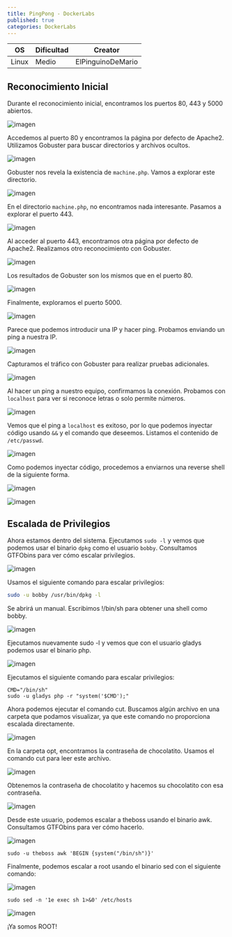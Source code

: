 ```yaml
---
title: PingPong - DockerLabs
published: true
categories: DockerLabs
---
```


 
| OS     | Dificultad  | Creator           |
| ------ | ----------- | -------------     | 
| Linux  | Medio       | ElPinguinoDeMario |

## Reconocimiento Inicial

Durante el reconocimiento inicial, encontramos los puertos 80, 443 y 5000 abiertos.

![imagen](https://github.com/romabri/romabri.github.io/assets/51706860/40568cff-bf13-4b7d-b771-3e80d65ac352)

Accedemos al puerto 80 y encontramos la página por defecto de Apache2. Utilizamos Gobuster para buscar directorios y archivos ocultos.

![imagen](https://github.com/romabri/romabri.github.io/assets/51706860/89679c7a-cf58-4945-b566-09439193a19b)

Gobuster nos revela la existencia de `machine.php`. Vamos a explorar este directorio.

![imagen](https://github.com/romabri/romabri.github.io/assets/51706860/6ea35617-f02a-4be5-ab65-ddb7eeb195bc)

En el directorio `machine.php`, no encontramos nada interesante. Pasamos a explorar el puerto 443.

![imagen](https://github.com/romabri/romabri.github.io/assets/51706860/6ef1b091-29eb-4ca8-b66b-fdd9ff04f850)

Al acceder al puerto 443, encontramos otra página por defecto de Apache2. Realizamos otro reconocimiento con Gobuster.

![imagen](https://github.com/romabri/romabri.github.io/assets/51706860/60b56507-7224-45f7-9803-186d0b818285)

Los resultados de Gobuster son los mismos que en el puerto 80.

![imagen](https://github.com/romabri/romabri.github.io/assets/51706860/4efa8351-2dbb-421e-a2ed-52cfd378e751)

Finalmente, exploramos el puerto 5000.

![imagen](https://github.com/romabri/romabri.github.io/assets/51706860/d8bb46e5-57ba-4d28-873a-fb8ae9017f75)

Parece que podemos introducir una IP y hacer ping. Probamos enviando un ping a nuestra IP.

![imagen](https://github.com/romabri/romabri.github.io/assets/51706860/47d370e5-09bd-47d6-a309-dceae92c521d)

Capturamos el tráfico con Gobuster para realizar pruebas adicionales.

![imagen](https://github.com/romabri/romabri.github.io/assets/51706860/08a77b40-5bfb-461c-9c3e-a1d6f4919f56)

Al hacer un ping a nuestro equipo, confirmamos la conexión. Probamos con `localhost` para ver si reconoce letras o solo permite números.

![imagen](https://github.com/romabri/romabri.github.io/assets/51706860/a0109180-1af1-4e99-94e0-ae24af239513)

Vemos que el ping a `localhost` es exitoso, por lo que podemos inyectar código usando `&&` y el comando que deseemos. Listamos el contenido de `/etc/passwd`.

![imagen](https://github.com/romabri/romabri.github.io/assets/51706860/c3fdfeb4-dc07-445b-a66c-f651f4d55e82)

Como podemos inyectar código, procedemos a enviarnos una reverse shell de la siguiente forma.

![imagen](https://github.com/romabri/romabri.github.io/assets/51706860/06cb03e7-a515-49ee-ae08-307d1101afe2)

![imagen](https://github.com/romabri/romabri.github.io/assets/51706860/c6fe106f-4edb-46af-aefd-106d4ea9f719)

## Escalada de Privilegios

Ahora estamos dentro del sistema. Ejecutamos `sudo -l` y vemos que podemos usar el binario `dpkg` como el usuario `bobby`. Consultamos GTFObins para ver cómo escalar privilegios.

![imagen](https://github.com/romabri/romabri.github.io/assets/51706860/df968a56-13e6-4e00-a767-17f2e430c205)

Usamos el siguiente comando para escalar privilegios:

```sh
sudo -u bobby /usr/bin/dpkg -l
```

Se abrirá un manual. Escribimos !/bin/sh para obtener una shell como bobby.

![imagen](https://github.com/romabri/romabri.github.io/assets/51706860/58164edd-b483-4ea4-827c-b1635faedcd6)

Ejecutamos nuevamente sudo -l y vemos que con el usuario gladys podemos usar el binario php.

![imagen](https://github.com/romabri/romabri.github.io/assets/51706860/bb2432cd-281e-4cd2-bf59-957bddb06240)

Ejecutamos el siguiente comando para escalar privilegios:

```
CMD="/bin/sh"
sudo -u gladys php -r "system('$CMD');"
```

Ahora podemos ejecutar el comando cut. Buscamos algún archivo en una carpeta que podamos visualizar, ya que este comando no proporciona escalada directamente.

![imagen](https://github.com/romabri/romabri.github.io/assets/51706860/9233ec64-d071-4e6b-98f7-22f2ca5871f8)

En la carpeta opt, encontramos la contraseña de chocolatito. Usamos el comando cut para leer este archivo.

![imagen](https://github.com/romabri/romabri.github.io/assets/51706860/238ba431-793d-4fae-b495-d05fe38417af)

Obtenemos la contraseña de chocolatito y hacemos su chocolatito con esa contraseña.

![imagen](https://github.com/romabri/romabri.github.io/assets/51706860/484e7ef7-b05c-48b7-a62a-d24c6609df7b)


Desde este usuario, podemos escalar a theboss usando el binario awk. Consultamos GTFObins para ver cómo hacerlo.

![imagen](https://github.com/romabri/romabri.github.io/assets/51706860/fede1a10-0add-44f9-9934-e6ffe6ef8f90)

```
sudo -u theboss awk 'BEGIN {system("/bin/sh")}'
```

Finalmente, podemos escalar a root usando el binario sed con el siguiente comando:

![imagen](https://github.com/romabri/romabri.github.io/assets/51706860/bc64a5aa-c319-4483-b78c-a67964a47b72)

```
sudo sed -n '1e exec sh 1>&0' /etc/hosts
```

![imagen](https://github.com/romabri/romabri.github.io/assets/51706860/07d8bc37-a378-46fa-8266-04d13eddd799)


¡Ya somos ROOT!
